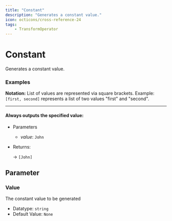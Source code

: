 ```yaml
---
title: "Constant"
description: "Generates a constant value."
icon: octicons/cross-reference-24
tags: 
    - TransformOperator
---
```

# Constant
<!-- This file was generated - DO NOT CHANGE IT MANUALLY -->



Generates a constant value.

### Examples

**Notation:** List of values are represented via square brackets. Example: `[first, second]` represents a list of two values "first" and "second".

---
#### Always outputs the specified value:

* Parameters
  * *value*: `John`

* Returns:

  → `[John]`




## Parameter

### Value

The constant value to be generated

- Datatype: `string`
- Default Value: `None`



